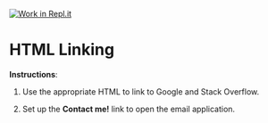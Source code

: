 [![Work in Repl.it](https://classroom.github.com/assets/work-in-replit-14baed9a392b3a25080506f3b7b6d57f295ec2978f6f33ec97e36a161684cbe9.svg)](https://classroom.github.com/online_ide?assignment_repo_id=2989621&assignment_repo_type=AssignmentRepo)
# HTML Linking

**Instructions**:

1. Use the appropriate HTML to link to Google and Stack Overflow.

2. Set up the **Contact me!** link to open the email application. 
